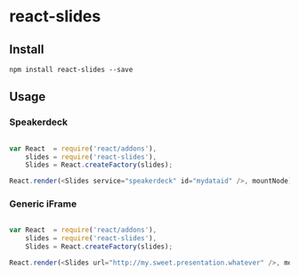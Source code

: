 # react-slides

## Install

`npm install react-slides --save`

## Usage

### Speakerdeck

```js

var React  = require('react/addons'),
    slides = require('react-slides'),
    Slides = React.createFactory(slides);

React.render(<Slides service="speakerdeck" id="mydataid" />, mountNode);
```

### Generic iFrame

```js

var React  = require('react/addons'),
    slides = require('react-slides'),
    Slides = React.createFactory(slides);

React.render(<Slides url="http://my.sweet.presentation.whatever" />, mountNode);
```

